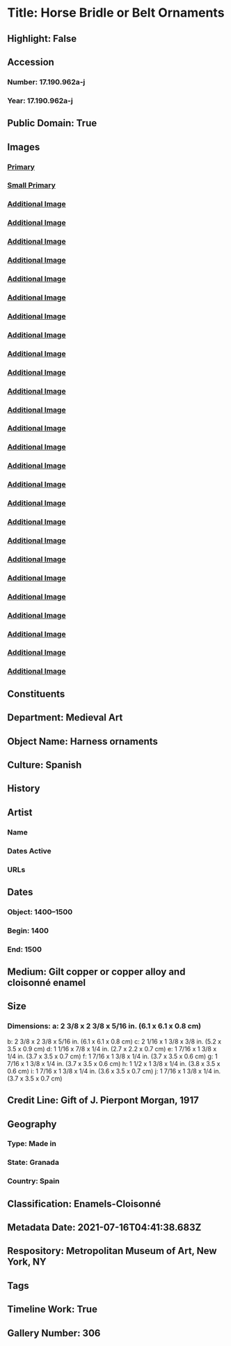 # Title: Horse Bridle or Belt Ornaments
## Highlight: False
## Accession
### Number: 17.190.962a-j
### Year: 17.190.962a-j
## Public Domain: True
## Images
### [Primary](https://images.metmuseum.org/CRDImages/md/original/DT279499.jpg)
### [Small Primary](https://images.metmuseum.org/CRDImages/md/web-large/DT279499.jpg)
### [Additional Image](https://images.metmuseum.org/CRDImages/md/original/sf17-190-962a-js1.jpg)
### [Additional Image](https://images.metmuseum.org/CRDImages/md/original/sf17-190-962a-js2.jpg)
### [Additional Image](https://images.metmuseum.org/CRDImages/md/original/sf17-190-962as1.jpg)
### [Additional Image](https://images.metmuseum.org/CRDImages/md/original/sf17-190-962as2.jpg)
### [Additional Image](https://images.metmuseum.org/CRDImages/md/original/sf17-190-962bs1.jpg)
### [Additional Image](https://images.metmuseum.org/CRDImages/md/original/sf17-190-962bs2.jpg)
### [Additional Image](https://images.metmuseum.org/CRDImages/md/original/sf17-190-962abs1.jpg)
### [Additional Image](https://images.metmuseum.org/CRDImages/md/original/sf17-190-962abs2.jpg)
### [Additional Image](https://images.metmuseum.org/CRDImages/md/original/sf17-190-962cs1.jpg)
### [Additional Image](https://images.metmuseum.org/CRDImages/md/original/sf17-190-962cs2.jpg)
### [Additional Image](https://images.metmuseum.org/CRDImages/md/original/sf17-190-962ds1.jpg)
### [Additional Image](https://images.metmuseum.org/CRDImages/md/original/sf17-190-962ds2.jpg)
### [Additional Image](https://images.metmuseum.org/CRDImages/md/original/sf17-190-962cds1.jpg)
### [Additional Image](https://images.metmuseum.org/CRDImages/md/original/sf17-190-962es1.jpg)
### [Additional Image](https://images.metmuseum.org/CRDImages/md/original/sf17-190-962es2.jpg)
### [Additional Image](https://images.metmuseum.org/CRDImages/md/original/sf17-190-962fs1.jpg)
### [Additional Image](https://images.metmuseum.org/CRDImages/md/original/sf17-190-962fs2.jpg)
### [Additional Image](https://images.metmuseum.org/CRDImages/md/original/sf17-190-962gs1.jpg)
### [Additional Image](https://images.metmuseum.org/CRDImages/md/original/sf17-190-962gs2.jpg)
### [Additional Image](https://images.metmuseum.org/CRDImages/md/original/sf17-190-962hs1.jpg)
### [Additional Image](https://images.metmuseum.org/CRDImages/md/original/sf17-190-962hs2.jpg)
### [Additional Image](https://images.metmuseum.org/CRDImages/md/original/sf17-190-962is1.jpg)
### [Additional Image](https://images.metmuseum.org/CRDImages/md/original/sf17-190-962is2.jpg)
### [Additional Image](https://images.metmuseum.org/CRDImages/md/original/sf17-190-962js1.jpg)
### [Additional Image](https://images.metmuseum.org/CRDImages/md/original/sf17-190-962js2.jpg)
### [Additional Image](https://images.metmuseum.org/CRDImages/md/original/sf17-190-962e-js1.jpg)
## Constituents
## Department: Medieval Art
## Object Name: Harness ornaments
## Culture: Spanish
## History
## Artist
### Name
### Dates Active
### URLs
## Dates
### Object: 1400–1500
### Begin: 1400
### End: 1500
## Medium: Gilt copper or copper alloy and cloisonné enamel
## Size
### Dimensions: a: 2 3/8 x 2 3/8 x 5/16 in. (6.1 x 6.1 x 0.8 cm)
b: 2 3/8 x 2 3/8 x 5/16 in. (6.1 x 6.1 x 0.8 cm)
c: 2 1/16 x 1 3/8 x 3/8 in. (5.2 x 3.5 x 0.9 cm)
d: 1 1/16 x 7/8 x 1/4 in. (2.7 x 2.2 x 0.7 cm)
e: 1 7/16 x 1 3/8 x 1/4 in. (3.7 x 3.5 x 0.7 cm)
f: 1 7/16 x 1 3/8 x 1/4 in. (3.7 x 3.5 x 0.6 cm)
g: 1 7/16 x 1 3/8 x 1/4 in. (3.7 x 3.5 x 0.6 cm)
h: 1 1/2 x 1 3/8 x 1/4 in. (3.8 x 3.5 x 0.6 cm)
i: 1 7/16 x 1 3/8 x 1/4 in. (3.6 x 3.5 x 0.7 cm)
j: 1 7/16 x 1 3/8 x 1/4 in. (3.7 x 3.5 x 0.7 cm)
## Credit Line: Gift of J. Pierpont Morgan, 1917
## Geography
### Type: Made in
### State: Granada
### Country: Spain
## Classification: Enamels-Cloisonné
## Metadata Date: 2021-07-16T04:41:38.683Z
## Respository: Metropolitan Museum of Art, New York, NY
## Tags
## Timeline Work: True
## Gallery Number: 306
